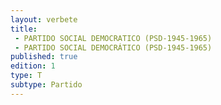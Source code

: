 ```yaml
---
layout: verbete
title:
 - PARTIDO SOCIAL DEMOCRATICO (PSD-1945-1965)
 - PARTIDO SOCIAL DEMOCRÁTICO (PSD-1945-1965)
published: true
edition: 1  
type: T
subtype: Partido
---
```


